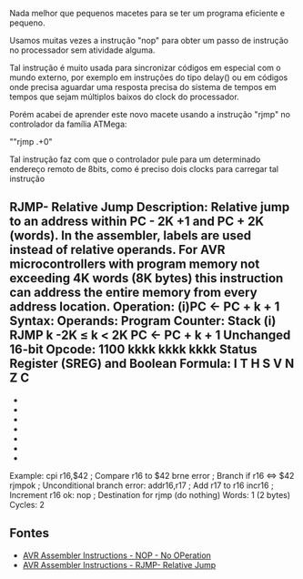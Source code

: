
Nada melhor que pequenos macetes para se ter um programa eficiente e pequeno.

Usamos muitas vezes a instrução "nop" para obter um passo de instrução no processador sem atividade alguma.

Tal instrução é muito usada para sincronizar códigos em especial com o mundo externo, por exemplo em instruções do tipo delay() ou em códigos onde precisa aguardar uma resposta precisa do sistema de tempos em tempos que sejam múltiplos baixos do clock do processador.

Porém acabei de aprender este novo macete usando a instrução "rjmp" no controlador da família ATMega:

""rjmp .+0" 

Tal instrução faz com que o controlador pule para um determinado endereço remoto de 8bits, como é preciso dois clocks para carregar tal instrução





RJMP- Relative Jump
Description:
Relative jump to an address within PC - 2K +1 and PC + 2K (words). In the assembler, labels are used instead of relative operands. For AVR microcontrollers with program memory not exceeding 4K words (8K bytes) this instruction can address the entire memory from every address location.
Operation:
(i)PC ← PC + k + 1
Syntax: Operands: Program Counter: Stack
(i) RJMP k -2K ≤ k < 2K PC ← PC + k + 1 Unchanged
16-bit Opcode:
1100
kkkk
kkkk
kkkk
Status Register (SREG) and Boolean Formula:
I
T
H
S
V
N
Z
C
-
-
-
-
-
-
-
-
Example:
cpi r16,$42 ; Compare r16 to $42
brne error ; Branch if r16 ⇔ $42
rjmpok ; Unconditional branch
error: addr16,r17 ; Add r17 to r16
incr16 ; Increment r16
ok: nop ; Destination for rjmp (do nothing)
Words: 1 (2 bytes)
Cycles: 2


## Fontes

 * [AVR Assembler Instructions - NOP - No OPeration](http://www.atmel.com/webdoc/avrassembler/avrassembler.wb_NOP.html)
 * [AVR Assembler Instructions - RJMP- Relative Jump](http://www.atmel.com/webdoc/avrassembler/avrassembler.wb_RJMP.html)